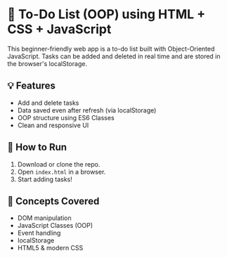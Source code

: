 # 📝 To-Do List (OOP) using HTML + CSS + JavaScript

This beginner-friendly web app is a to-do list built with Object-Oriented JavaScript. Tasks can be added and deleted in real time and are stored in the browser's localStorage.

## 💡 Features
- Add and delete tasks
- Data saved even after refresh (via localStorage)
- OOP structure using ES6 Classes
- Clean and responsive UI

## 🚀 How to Run

1. Download or clone the repo.
2. Open `index.html` in a browser.
3. Start adding tasks!

## 🧠 Concepts Covered
- DOM manipulation
- JavaScript Classes (OOP)
- Event handling
- localStorage
- HTML5 & modern CSS
